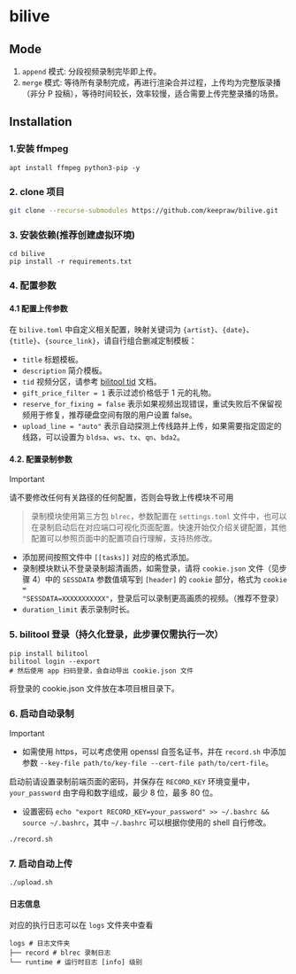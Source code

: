 # bilive

## Mode
1. `append` 模式: 分段视频录制完毕即上传。
2. `merge` 模式: 等待所有录制完成，再进行渲染合并过程，上传均为完整版录播（非分 P 投稿），等待时间较长，效率较慢，适合需要上传完整录播的场景。

## Installation

### 1.安装 ffmpeg
```
apt install ffmpeg python3-pip -y
```
### 2. clone 项目

```bash
git clone --recurse-submodules https://github.com/keepraw/bilive.git
```
### 3. 安装依赖(推荐创建虚拟环境)

```
cd bilive
pip install -r requirements.txt
```
### 4. 配置参数

#### 4.1 配置上传参数

在 `bilive.toml` 中自定义相关配置，映射关键词为 `{artist}`、`{date}`、`{title}`、`{source_link}`，请自行组合删减定制模板：

- `title` 标题模板。
- `description` 简介模板。
- `tid` 视频分区，请参考 [bilitool tid](https://bilitool.timerring.com/tid.html) 文档。
- `gift_price_filter = 1` 表示过滤价格低于 1 元的礼物。
- `reserve_for_fixing = false` 表示如果视频出现错误，重试失败后不保留视频用于修复，推荐硬盘空间有限的用户设置 false。
- `upload_line = "auto"` 表示自动探测上传线路并上传，如果需要指定固定的线路，可以设置为 `bldsa`、`ws`、`tx`、`qn`、`bda2`。

#### 4.2. 配置录制参数

> [!IMPORTANT]
> 请不要修改任何有关路径的任何配置，否则会导致上传模块不可用

> 录制模块使用第三方包 `blrec`，参数配置在 `settings.toml` 文件中，也可以在录制启动后在对应端口可视化页面配置。快速开始仅介绍关键配置，其他配置可以参照页面中的配置项自行理解，支持热修改。

- 添加房间按照文件中 `[[tasks]]` 对应的格式添加。
- 录制模块默认不登录录制超清画质，如需登录，请将 `cookie.json` 文件（见步骤 4）中的 `SESSDATA` 参数值填写到 `[header]` 的 `cookie` 部分，格式为 `cookie = "SESSDATA=XXXXXXXXXXX"`，登录后可以录制更高画质的视频。（推荐不登录）
- `duration_limit` 表示录制时长。

### 5. bilitool 登录（持久化登录，此步骤仅需执行一次）

```
pip install bilitool
bilitool login --export
# 然后使用 app 扫码登录，会自动导出 cookie.json 文件
```

将登录的 cookie.json 文件放在本项目根目录下。

### 6. 启动自动录制

> [!IMPORTANT]
> - 如需使用 https，可以考虑使用 openssl 自签名证书，并在 `record.sh` 中添加参数 `--key-file path/to/key-file --cert-file path/to/cert-file`。

启动前请设置录制前端页面的密码，并保存在 `RECORD_KEY` 环境变量中，`your_password` 由字母和数字组成，最少 8 位，最多 80 位。
- 设置密码 `echo "export RECORD_KEY=your_password" >> ~/.bashrc && source ~/.bashrc`，其中 `~/.bashrc` 可以根据你使用的 shell 自行修改。

```bash
./record.sh
```
### 7. 启动自动上传

```bash
./upload.sh
```
#### 日志信息

对应的执行日志可以在 `logs` 文件夹中查看

```
logs # 日志文件夹
├── record # blrec 录制日志
└── runtime # 运行时日志 [info] 级别
```

